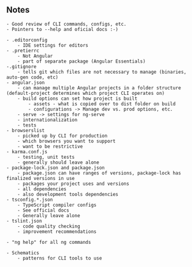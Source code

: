 
## Notes
    - Good review of CLI commands, configs, etc.
    - Pointers to --help and oficial docs :-)

    - .editorconfig
        - IDE settings for editors
    - .pretierrc
        - Not Angular
        - part of separate package (Angular Essentials)
    -.gitignore
        - tells git which files are not necessary to manage (binaries, auto-gen code, etc)
    - angular.json
        - can manage multiple Angular projects in a folder structure (default-project determines which project CLI operates on)
        - build options can set how project is built
            - assets - what is copied over to dist folder on build
            - configurations -> Manage dev vs. prod options, etc.
        - serve -> settings for ng-serve
        - internationalization
        - tests
    - browserslist
        - picked up by CLI for production 
        - which browsers you want to support
        - want to be restrictive
    - karma.conf.js
        - testing, unit tests
        - generally should leave alone
    - package-lock.json and package.json
        - package.json can have ranges of versions, package-lock has finalized versions in use
        - packages your project uses and versions
        - all dependencies
        - also development tools dependencies
    - tsconfig.*.json
        - TypeScript compiler configs
        - See official docs
        - Generally leave alone
    - tslint.json
        - code quality checking
        - improvement recommendations
    
    - "ng help" for all ng commands

    - Schematics
        - patterns for CLI tools to use
        




    


